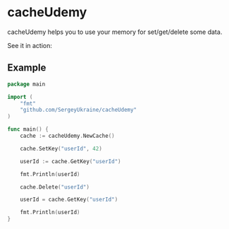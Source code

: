 cacheUdemy
================================

cacheUdemy helps you to use your memory for set/get/delete some data.

See it in action:

## Example
```go
package main

import (
	"fmt"
	"github.com/SergeyUkraine/cacheUdemy"
)

func main() {
	cache := cacheUdemy.NewCache()

	cache.SetKey("userId", 42)

	userId := cache.GetKey("userId")

	fmt.Println(userId)

	cache.Delete("userId")

	userId = cache.GetKey("userId")

	fmt.Println(userId)
}

```